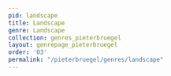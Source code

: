 ```yaml
---
pid: landscape
title: Landscape
genre: Landscape
collection: genres_pieterbruegel
layout: genrepage_pieterbruegel
order: '03'
permalink: "/pieterbruegel/genres/landscape"
---
```

